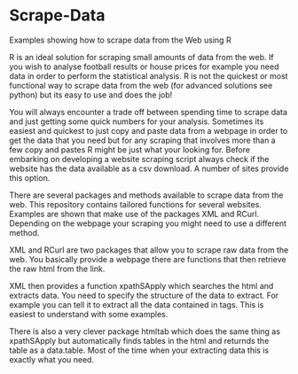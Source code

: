 # Scrape-Data
Examples showing how to scrape data from the Web using R

R is an ideal solution for scraping small amounts of data from the web. If you wish to analyse football results or house prices for example you need data in order to perform the statistical analysis. R is not the quickest or most functional way to scrape data from the web (for advanced solutions see python) but its easy to use and does the job!

You will always encounter a trade off between spending time to scrape data and just getting some quick numbers for your analysis. Sometimes its easiest and quickest to just copy and paste data from a webpage in order to get the data that you need but for any scraping that involves more than a few copy and pastes R might be just what your looking for. Before embarking on developing a website scraping script always check if the website has the data available as a csv download. A number of sites provide this option.

There are several packages and methods available to scrape data from the web. This repository contains tailored functions for several websites. Examples are shown that make use of the packages XML and RCurl. Depending on the webpage your scraping you might need to use a different method. 

XML and RCurl are two packages that allow you to scrape raw data from the web. You basically provide a webpage there are functions that then retrieve the raw html from the link.

XML then provides a function xpathSApply which searches the html and extracts data. You need to specify the structure of the data to extract. For example you can tell it to extract all the data contained in <td> tags. This is easiest to understand with some examples. 

There is also a very clever package htmltab which does the same thing as xpathSApply but automatically finds tables in the html and returnds the table as a data.table. Most of the time when your extracting data this is exactly what you need.  
